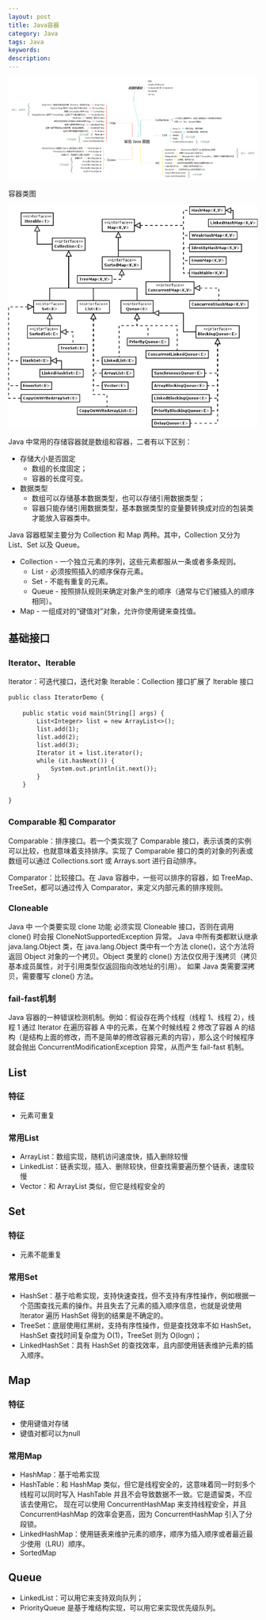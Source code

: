 ```yaml
---
layout: post
title: Java容器
category: Java
tags: Java
keywords:
description:
---
```


![](/public/img/java/collections_1.png)

容器类图

![](/public/img/java/collections_2.png)


Java 中常用的存储容器就是数组和容器，二者有以下区别：

- 存储大小是否固定
    - 数组的长度固定；
    - 容器的长度可变。
- 数据类型
    - 数组可以存储基本数据类型，也可以存储引用数据类型；
    - 容器只能存储引用数据类型，基本数据类型的变量要转换成对应的包装类才能放入容器类中。

Java 容器框架主要分为 Collection 和 Map 两种。其中，Collection 又分为 List、Set 以及 Queue。

- Collection - 一个独立元素的序列，这些元素都服从一条或者多条规则。
    - List - 必须按照插入的顺序保存元素。
    - Set - 不能有重复的元素。
    - Queue - 按照排队规则来确定对象产生的顺序（通常与它们被插入的顺序相同）。
- Map - 一组成对的“键值对”对象，允许你使用键来查找值。



## 基础接口

### Iterator、Iterable

Iterator：可迭代接口，迭代对象
Iterable：Collection 接口扩展了 Iterable 接口

```
public class IteratorDemo {

    public static void main(String[] args) {
        List<Integer> list = new ArrayList<>();
        list.add(1);
        list.add(2);
        list.add(3);
        Iterator it = list.iterator();
        while (it.hasNext()) {
            System.out.println(it.next());
        }
    }

}

```


### Comparable 和 Comparator

Comparable：排序接口。若一个类实现了 Comparable 接口，表示该类的实例可以比较，也就意味着支持排序。实现了 Comparable 接口的类的对象的列表或数组可以通过 Collections.sort 或 Arrays.sort 进行自动排序。

Comparator：比较接口。在 Java 容器中，一些可以排序的容器，如 TreeMap、TreeSet，都可以通过传入 Comparator，来定义内部元素的排序规则。

### Cloneable

Java 中 一个类要实现 clone 功能 必须实现 Cloneable 接口，否则在调用 clone() 时会报 CloneNotSupportedException 异常。
Java 中所有类都默认继承 java.lang.Object 类，在 java.lang.Object 类中有一个方法 clone()，这个方法将返回 Object 对象的一个拷贝。Object 类里的 clone() 方法仅仅用于浅拷贝（拷贝基本成员属性，对于引用类型仅返回指向改地址的引用）。
如果 Java 类需要深拷贝，需要覆写 clone() 方法。

### fail-fast机制

Java 容器的一种错误检测机制。例如：假设存在两个线程（线程 1、线程 2），线程 1 通过 Iterator 在遍历容器 A 中的元素，在某个时候线程 2 修改了容器 A 的结构（是结构上面的修改，而不是简单的修改容器元素的内容），那么这个时候程序就会抛出 ConcurrentModificationException 异常，从而产生 fail-fast 机制。


## List

### 特征

- 元素可重复

### 常用List

- ArrayList：数组实现，随机访问速度快，插入删除较慢
- LinkedList：链表实现，插入、删除较快，但查找需要遍历整个链表，速度较慢
- Vector：和 ArrayList 类似，但它是线程安全的

## Set

### 特征

- 元素不能重复

### 常用Set

- HashSet：基于哈希实现，支持快速查找，但不支持有序性操作，例如根据一个范围查找元素的操作。并且失去了元素的插入顺序信息，也就是说使用 Iterator 
  遍历 HashSet 得到的结果是不确定的。
- TreeSet：底层使用红黑树，支持有序性操作，但是查找效率不如 HashSet，HashSet 查找时间复杂度为 O(1)，TreeSet 则为 O(logn)；
- LinkedHashSet：具有 HashSet 的查找效率，且内部使用链表维护元素的插入顺序。

## Map

### 特征

- 使用键值对存储
- 键值对都可以为null

### 常用Map

- HashMap：基于哈希实现
- HashTable：和 HashMap 类似，但它是线程安全的，这意味着同一时刻多个线程可以同时写入 HashTable 并且不会导致数据不一致。它是遗留类，不应该去使用它。
  现在可以使用 ConcurrentHashMap 来支持线程安全，并且 ConcurrentHashMap 的效率会更高，因为 ConcurrentHashMap 引入了分段锁。
- LinkedHashMap：使用链表来维护元素的顺序，顺序为插入顺序或者最近最少使用（LRU）顺序。
- SortedMap


## Queue

- LinkedList：可以用它来支持双向队列；
- PriorityQueue 是基于堆结构实现，可以用它来实现优先级队列。

